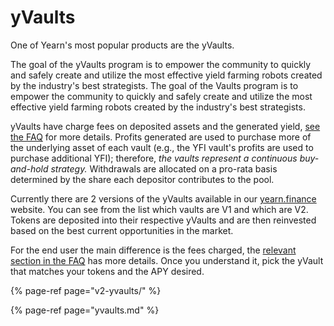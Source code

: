 # yVaults

One of Yearn's most popular products are the yVaults.

The goal of the yVaults program is to empower the community to quickly and safely create and utilize the most effective yield farming robots created by the industry's best strategists. The goal of the Vaults program is to empower the community to quickly and safely create and utilize the most effective yield farming robots created by the industry's best strategists.

yVaults have charge fees on deposited assets and the generated yield, [see the FAQ](https://docs.yearn.finance/faq#what-are-the-fees) for more details. Profits generated are used to purchase more of the underlying asset of each vault \(e.g., the YFI vault's profits are used to purchase additional YFI\); therefore, _the vaults represent a continuous buy-and-hold strategy._ Withdrawals are allocated on a pro-rata basis determined by the share each depositor contributes to the pool. 

Currently there are 2 versions of the yVaults available in our [yearn.finance](https://yearn.finance/vaults) website. You can see from the list which vaults are V1 and which are V2. Tokens are deposited into their respective yVaults and are then reinvested based on the best current opportunities in the market.

For the end user the main difference is the fees charged, the [relevant section in the FAQ](https://docs.yearn.finance/faq#what-are-the-fees) has more details. Once you understand it, pick the yVault that matches your tokens and the APY desired.

{% page-ref page="v2-yvaults/" %}

{% page-ref page="yvaults.md" %}
